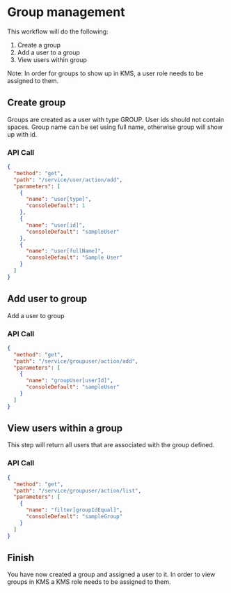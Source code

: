 <!--METADATA
{
  "summary": "Workflow to add groups, add users to them and view users within a group"
}
-->

# Group management
This workflow will do the following:
1. Create a group
2. Add a user to a group
3. View users within group

Note: In order for groups to show up in KMS, a user role needs to be assigned to them.

## Create group
Groups are created as a user with type GROUP.
User ids should not contain spaces.
Group name can be set using full name, otherwise group will show up with id.

### API Call
```json
{
  "method": "get",
  "path": "/service/user/action/add",
  "parameters": [
    {
      "name": "user[type]",
      "consoleDefault": 1
    },
    {
      "name": "user[id]",
      "consoleDefault": "sampleUser"
    },
    {
      "name": "user[fullName]",
      "consoleDefault": "Sample User"
    }
  ]
}
```

## Add user to group
Add a user to group

### API Call
```json
{
  "method": "get",
  "path": "/service/groupuser/action/add",
  "parameters": [
    {
      "name": "groupUser[userId]",
      "consoleDefault": "sampleUser"
    }
  ]
}
```

## View users within a group
This step will return all users that are associated with the group defined.

### API Call
```json
{
  "method": "get",
  "path": "/service/groupuser/action/list",
  "parameters": [
    {
      "name": "filter[groupIdEqual]",
      "consoleDefault": "sampleGroup"
    }
  ]
}
```

## Finish
You have now created a group and assigned a user to it. 
In order to view groups in KMS a KMS role needs to be assigned to them.
